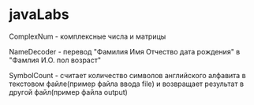 # javaLabs
ComplexNum - комплексные числа и матрицы

NameDecoder - перевод "Фамилия Имя Отчество дата рождения" в "Фамлия И.О. пол возраст"

SymbolCount - считает количество символов английского алфавита в текстовом файле(пример файла ввода file) и возвращает результат в другой файл(пример файла output)
